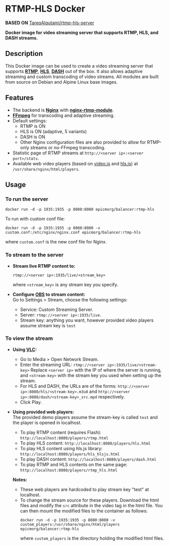 # RTMP-HLS Docker

**BASED ON** [TareqAlqutami/rtmp-hls-server](https://github.com/TareqAlqutami/rtmp-hls-server)

**Docker image for video streaming server that supports RTMP, HLS, and DASH streams.**

## Description

This Docker image can be used to create a video streaming server that supports [**RTMP**](https://en.wikipedia.org/wiki/Real-Time_Messaging_Protocol), [**HLS**](https://en.wikipedia.org/wiki/HTTP_Live_Streaming), [**DASH**](https://en.wikipedia.org/wiki/Dynamic_Adaptive_Streaming_over_HTTP) out of the box. 
It also allows adaptive streaming and custom transcoding of video streams.
All modules are built from source on Debian and Alpine Linux base images.

## Features
 * The backend is [**Nginx**](http://nginx.org/en/) with [**nginx-rtmp-module**](https://github.com/arut/nginx-rtmp-module).
 * [**FFmpeg**](https://www.ffmpeg.org/) for transcoding and adaptive streaming.
 * Default settings: 
	* RTMP is ON
	* HLS is ON (adaptive, 5 variants)
	* DASH is ON 
	* Other Nginx configuration files are also provided to allow for RTMP-only streams or no-FFmpeg transcoding. 
 * Statistic page of RTMP streams at `http://<server ip>:<server port>/stats`.
 * Available web video players (based on [video.js](https://videojs.com/) and [hls.js](https://github.com/video-dev/hls.js/)) at `/usr/share/nginx/html/players`. 

## Usage

### To run the server
```
docker run -d -p 1935:1935 -p 8080:8080 epicmorg/balancer:rtmp-hls
```
  
To run with custom conf file:
```
docker run -d -p 1935:1935 -p 8080:8080 -v custom.conf:/etc/nginx/nginx.conf epicmorg/balancer:rtmp-hls
```
where `custom.conf` is the new conf file for Nginx.

### To stream to the server
 * **Stream live RTMP content to:**
	```
	rtmp://<server ip>:1935/live/<stream_key>
	```
	where `<stream_key>` is any stream key you specify.

 * **Configure [OBS](https://obsproject.com/) to stream content:** <br />
Go to Settings > Stream, choose the following settings:
   * Service: Custom Streaming Server.
   * Server: `rtmp://<server ip>:1935/live`. 
   * Stream key: anything you want, however provided video players assume stream key is `test`

### To view the stream
 * **Using [VLC](https://www.videolan.org/vlc/index.html):**
	 * Go to Media > Open Network Stream.
	 * Enter the streaming URL: `rtmp://<server ip>:1935/live/<stream-key>`
	   Replace `<server ip>` with the IP of where the server is running, and
	   `<stream-key>` with the stream key you used when setting up the stream.
	 * For HLS and DASH, the URLs are of the forms: 
	 `http://<server ip>:8080/hls/<stream-key>.m3u8` and 
	 `http://<server ip>:8080/dash/<stream-key>_src.mpd` respectively.
	 * Click Play.

* **Using provided web players:** <br/>
The provided demo players assume the stream-key is called `test` and the player is opened in localhost. 
	* To play RTMP content (requires Flash): `http://localhost:8080/players/rtmp.html` 
	* To play HLS content: `http://localhost:8080/players/hls.html`
	* To play HLS content using hls.js library: `http://localhost:8080/players/hls_hlsjs.html`
	* To play DASH content: `http://localhost:8080/players/dash.html`
	* To play RTMP and HLS contents on the same page: `http://localhost:8080/players/rtmp_hls.html`

	**Notes:** 

	* These web players are hardcoded to play stream key "test" at localhost.
	* To change the stream source for these players. Download the html files and modify the `src` attribute in the video tag in the html file. You can then mount the modified files to the container as follows:
		```
		docker run -d -p 1935:1935 -p 8080:8080 -v custom_players:/usr/share/nginx/html/players epicmorg/balancer:rtmp-hls
		```
		where `custom_players` is the directory holding the modified html files.


